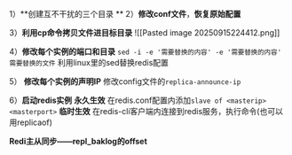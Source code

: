 1）**创建互不干扰的三个目录
**
2）**修改conf文件**，**恢复原始配置**

3）**利用cp命令拷贝文件进目标目录**
![[Pasted image 20250915224412.png]]

4）**修改每个实例的端口和目录**
`sed -i -e '需要替换的内容' -e '需要替换的内容' 需要替换的文件`
利用linux里的sed替换redis配置

5） **修改每个实例的声明IP**
修改config文件的`replica-announce-ip`

6）**启动redis实例**
**永久生效**
在redis.conf配置内添加`slave of <masterip><masterport>`
**临时生效**
在redis-cli客户端内连接到redis服务，执行命令(也可以用replicaof)

**Redi主从同步——repl_baklog的offset**
